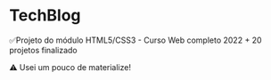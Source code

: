 # TechBlog

✅Projeto do módulo HTML5/CSS3 - Curso Web completo 2022 + 20 projetos finalizado

⚠️ Usei um pouco de materialize!

